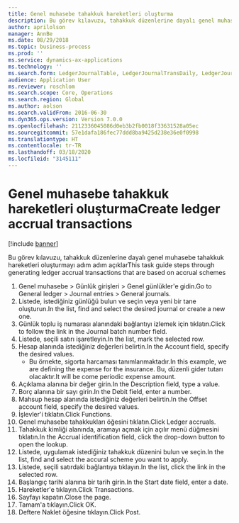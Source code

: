 ```yaml
---
title: Genel muhasebe tahakkuk hareketleri oluşturma
description: Bu görev kılavuzu, tahakkuk düzenlerine dayalı genel muhasebe tahakkuk hareketleri oluşturmayı adım adım açıklar.
author: aprilolson
manager: AnnBe
ms.date: 08/29/2018
ms.topic: business-process
ms.prod: ''
ms.service: dynamics-ax-applications
ms.technology: ''
ms.search.form: LedgerJournalTable, LedgerJournalTransDaily, LedgerJournalTransAccrual, LedgerJournalTransAccrualTrans
audience: Application User
ms.reviewer: roschlom
ms.search.scope: Core, Operations
ms.search.region: Global
ms.author: aolson
ms.search.validFrom: 2016-06-30
ms.dyn365.ops.version: Version 7.0.0
ms.openlocfilehash: 2112336045086d0eb3b2fb0018f33631528a05ec
ms.sourcegitcommit: 57e1dafa186fec77ddd8ba9425d238e36e0f0998
ms.translationtype: HT
ms.contentlocale: tr-TR
ms.lasthandoff: 03/18/2020
ms.locfileid: "3145111"
---
```

# <a name="create-ledger-accrual-transactions"></a><span data-ttu-id="d093d-103">Genel muhasebe tahakkuk hareketleri oluşturma</span><span class="sxs-lookup"><span data-stu-id="d093d-103">Create ledger accrual transactions</span></span>

[!include [banner](../../includes/banner.md)]

<span data-ttu-id="d093d-104">Bu görev kılavuzu, tahakkuk düzenlerine dayalı genel muhasebe tahakkuk hareketleri oluşturmayı adım adım açıklar</span><span class="sxs-lookup"><span data-stu-id="d093d-104">This task guide steps through generating ledger accrual transactions that are based on accrual schemes</span></span>

1. <span data-ttu-id="d093d-105">Genel muhasebe > Günlük girişleri > Genel günlükler'e gidin.</span><span class="sxs-lookup"><span data-stu-id="d093d-105">Go to General ledger > Journal entries > General journals.</span></span>
2. <span data-ttu-id="d093d-106">Listede, istediğiniz günlüğü bulun ve seçin veya yeni bir tane oluşturun.</span><span class="sxs-lookup"><span data-stu-id="d093d-106">In the list, find and select the desired journal or create a new one.</span></span>
3. <span data-ttu-id="d093d-107">Günlük toplu iş numarası alanındaki bağlantıyı izlemek için tıklatın.</span><span class="sxs-lookup"><span data-stu-id="d093d-107">Click to follow the link in the Journal batch number field.</span></span>
4. <span data-ttu-id="d093d-108">Listede, seçili satırı işaretleyin.</span><span class="sxs-lookup"><span data-stu-id="d093d-108">In the list, mark the selected row.</span></span>
5. <span data-ttu-id="d093d-109">Hesap alanında istediğiniz değerleri belirtin.</span><span class="sxs-lookup"><span data-stu-id="d093d-109">In the Account field, specify the desired values.</span></span>
    * <span data-ttu-id="d093d-110">Bu örnekte, sigorta harcaması tanımlanmaktadır.</span><span class="sxs-lookup"><span data-stu-id="d093d-110">In this example, we are defining the expense for the insurance.</span></span> <span data-ttu-id="d093d-111">Bu, düzenli gider tutarı olacaktır.</span><span class="sxs-lookup"><span data-stu-id="d093d-111">It will be come periodic expense amount.</span></span>  
6. <span data-ttu-id="d093d-112">Açıklama alanına bir değer girin.</span><span class="sxs-lookup"><span data-stu-id="d093d-112">In the Description field, type a value.</span></span>
7. <span data-ttu-id="d093d-113">Borç alanına bir sayı girin.</span><span class="sxs-lookup"><span data-stu-id="d093d-113">In the Debit field, enter a number.</span></span>
8. <span data-ttu-id="d093d-114">Mahsup hesap alanında istediğiniz değerleri belirtin.</span><span class="sxs-lookup"><span data-stu-id="d093d-114">In the Offset account field, specify the desired values.</span></span>
9. <span data-ttu-id="d093d-115">İşlevler'i tıklatın.</span><span class="sxs-lookup"><span data-stu-id="d093d-115">Click Functions.</span></span>
10. <span data-ttu-id="d093d-116">Genel muhasebe tahakkukları öğesini tıklatın.</span><span class="sxs-lookup"><span data-stu-id="d093d-116">Click Ledger accruals.</span></span>
11. <span data-ttu-id="d093d-117">Tahakkuk kimliği alanında, aramayı açmak için açılır menü düğmesini tıklatın.</span><span class="sxs-lookup"><span data-stu-id="d093d-117">In the Accrual identification field, click the drop-down button to open the lookup.</span></span>
12. <span data-ttu-id="d093d-118">Listede, uygulamak istediğiniz tahakkuk düzenini bulun ve seçin.</span><span class="sxs-lookup"><span data-stu-id="d093d-118">In the list, find and select the accural scheme you want to apply.</span></span>
13. <span data-ttu-id="d093d-119">Listede, seçili satırdaki bağlantıya tıklayın.</span><span class="sxs-lookup"><span data-stu-id="d093d-119">In the list, click the link in the selected row.</span></span>
14. <span data-ttu-id="d093d-120">Başlangıç tarihi alanına bir tarih girin.</span><span class="sxs-lookup"><span data-stu-id="d093d-120">In the Start date field, enter a date.</span></span>
15. <span data-ttu-id="d093d-121">Hareketler'e tıklayın.</span><span class="sxs-lookup"><span data-stu-id="d093d-121">Click Transactions.</span></span>
16. <span data-ttu-id="d093d-122">Sayfayı kapatın.</span><span class="sxs-lookup"><span data-stu-id="d093d-122">Close the page.</span></span>
17. <span data-ttu-id="d093d-123">Tamam'a tıklayın.</span><span class="sxs-lookup"><span data-stu-id="d093d-123">Click OK.</span></span>
18. <span data-ttu-id="d093d-124">Deftere Naklet öğesine tıklayın.</span><span class="sxs-lookup"><span data-stu-id="d093d-124">Click Post.</span></span>

